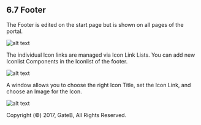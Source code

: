 ## 6.7 Footer

The Footer is edited on the start page but is shown on all pages of the portal.  

![alt text](//reference/dummy.png "this is a placeholder")

The individual Icon links are managed via Icon Link Lists. You can add new Iconlist Components in the Iconlist of the footer.

![alt text](//reference/dummy.png "this is a placeholder")

A window allows you to choose the right Icon Title, set the Icon Link, and choose an Image for the Icon.

![alt text](//reference/dummy.png "this is a placeholder")


Copyright (©) 2017, GateB, All Rights Reserved.
